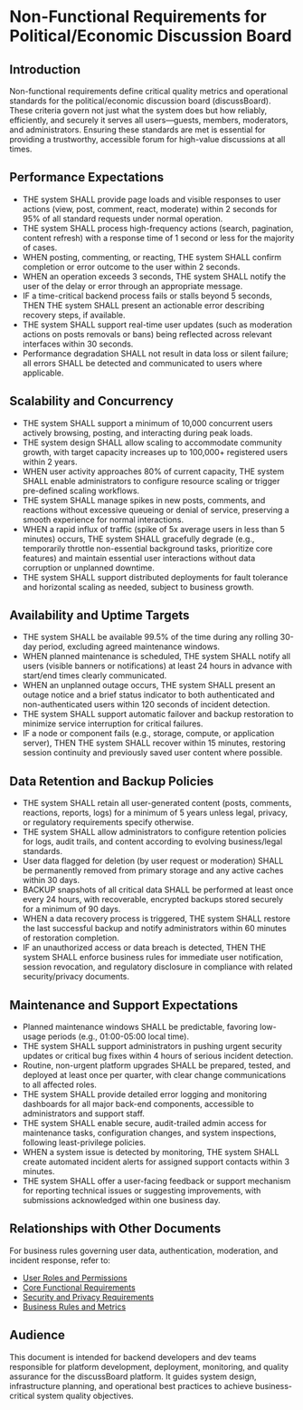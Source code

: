 # Non-Functional Requirements for Political/Economic Discussion Board

## Introduction
Non-functional requirements define critical quality metrics and operational standards for the political/economic discussion board (discussBoard). These criteria govern not just what the system does but how reliably, efficiently, and securely it serves all users—guests, members, moderators, and administrators. Ensuring these standards are met is essential for providing a trustworthy, accessible forum for high-value discussions at all times.

## Performance Expectations
- THE system SHALL provide page loads and visible responses to user actions (view, post, comment, react, moderate) within 2 seconds for 95% of all standard requests under normal operation.
- THE system SHALL process high-frequency actions (search, pagination, content refresh) with a response time of 1 second or less for the majority of cases.
- WHEN posting, commenting, or reacting, THE system SHALL confirm completion or error outcome to the user within 2 seconds.
- WHEN an operation exceeds 3 seconds, THE system SHALL notify the user of the delay or error through an appropriate message.
- IF a time-critical backend process fails or stalls beyond 5 seconds, THEN THE system SHALL present an actionable error describing recovery steps, if available.
- THE system SHALL support real-time user updates (such as moderation actions on posts removals or bans) being reflected across relevant interfaces within 30 seconds.
- Performance degradation SHALL not result in data loss or silent failure; all errors SHALL be detected and communicated to users where applicable.

## Scalability and Concurrency
- THE system SHALL support a minimum of 10,000 concurrent users actively browsing, posting, and interacting during peak loads.
- THE system design SHALL allow scaling to accommodate community growth, with target capacity increases up to 100,000+ registered users within 2 years.
- WHEN user activity approaches 80% of current capacity, THE system SHALL enable administrators to configure resource scaling or trigger pre-defined scaling workflows.
- THE system SHALL manage spikes in new posts, comments, and reactions without excessive queueing or denial of service, preserving a smooth experience for normal interactions.
- WHEN a rapid influx of traffic (spike of 5x average users in less than 5 minutes) occurs, THE system SHALL gracefully degrade (e.g., temporarily throttle non-essential background tasks, prioritize core features) and maintain essential user interactions without data corruption or unplanned downtime.
- THE system SHALL support distributed deployments for fault tolerance and horizontal scaling as needed, subject to business growth.

## Availability and Uptime Targets
- THE system SHALL be available 99.5% of the time during any rolling 30-day period, excluding agreed maintenance windows.
- WHEN planned maintenance is scheduled, THE system SHALL notify all users (visible banners or notifications) at least 24 hours in advance with start/end times clearly communicated.
- WHEN an unplanned outage occurs, THE system SHALL present an outage notice and a brief status indicator to both authenticated and non-authenticated users within 120 seconds of incident detection.
- THE system SHALL support automatic failover and backup restoration to minimize service interruption for critical failures.
- IF a node or component fails (e.g., storage, compute, or application server), THEN THE system SHALL recover within 15 minutes, restoring session continuity and previously saved user content where possible.

## Data Retention and Backup Policies
- THE system SHALL retain all user-generated content (posts, comments, reactions, reports, logs) for a minimum of 5 years unless legal, privacy, or regulatory requirements specify otherwise.
- THE system SHALL allow administrators to configure retention policies for logs, audit trails, and content according to evolving business/legal standards.
- User data flagged for deletion (by user request or moderation) SHALL be permanently removed from primary storage and any active caches within 30 days.
- BACKUP snapshots of all critical data SHALL be performed at least once every 24 hours, with recoverable, encrypted backups stored securely for a minimum of 90 days.
- WHEN a data recovery process is triggered, THE system SHALL restore the last successful backup and notify administrators within 60 minutes of restoration completion.
- IF an unauthorized access or data breach is detected, THEN THE system SHALL enforce business rules for immediate user notification, session revocation, and regulatory disclosure in compliance with related security/privacy documents.

## Maintenance and Support Expectations
- Planned maintenance windows SHALL be predictable, favoring low-usage periods (e.g., 01:00-05:00 local time).
- THE system SHALL support administrators in pushing urgent security updates or critical bug fixes within 4 hours of serious incident detection.
- Routine, non-urgent platform upgrades SHALL be prepared, tested, and deployed at least once per quarter, with clear change communications to all affected roles.
- THE system SHALL provide detailed error logging and monitoring dashboards for all major back-end components, accessible to administrators and support staff.
- THE system SHALL enable secure, audit-trailed admin access for maintenance tasks, configuration changes, and system inspections, following least-privilege policies.
- WHEN a system issue is detected by monitoring, THE system SHALL create automated incident alerts for assigned support contacts within 3 minutes.
- THE system SHALL offer a user-facing feedback or support mechanism for reporting technical issues or suggesting improvements, with submissions acknowledged within one business day.

## Relationships with Other Documents
For business rules governing user data, authentication, moderation, and incident response, refer to:
- [User Roles and Permissions](./03-user-roles-and-permissions.md)
- [Core Functional Requirements](./04-core-functional-requirements.md)
- [Security and Privacy Requirements](./07-security-and-privacy-requirements.md)
- [Business Rules and Metrics](./10-business-rules-and-metrics.md)

## Audience
This document is intended for backend developers and dev teams responsible for platform development, deployment, monitoring, and quality assurance for the discussBoard platform. It guides system design, infrastructure planning, and operational best practices to achieve business-critical system quality objectives.
